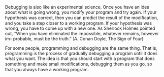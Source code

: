 Debugging is also like an experimental science. Once you have an idea about what is going wrong, you modify your program and try again. If your hypothesis was correct, then you can predict the result of the modiﬁcation, and you take a step closer to a working program. If your hypothesis was wrong, you have to come up with a new one. As Sherlock Holmes pointed out, “When you have eliminated the impossible, whatever remains, however im- probable, must be the truth.” (A. Conan Doyle, The Sign of Four)

For some people, programming and debugging are the same thing. That is, programming is the process of gradually debugging a program until it does what you want. The idea is that you should start with a program that does something and make small modiﬁcations, debugging them as you go, so that you always have a working program.
